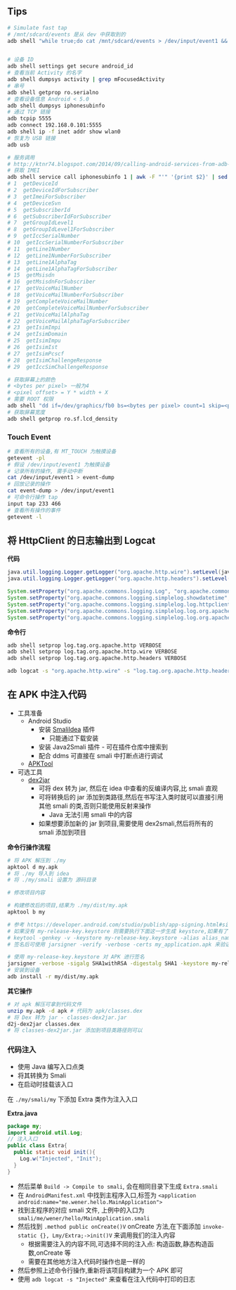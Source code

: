 
## Tips

```bash
# Simulate fast tap
# /mnt/sdcard/events 是从 dev 中获取到的
adb shell "while true;do cat /mnt/sdcard/events > /dev/input/event1 && sleep 0.01; done;"


# 设备 ID
adb shell settings get secure android_id
# 查看当前 Activity 的名字
adb shell dumpsys activity | grep mFocusedActivity
# 串号
adb shell getprop ro.serialno
# 查看设备信息 Android < 5.0
adb shell dumpsys iphonesubinfo
# 通过 TCP 链接
adb tcpip 5555
adb connect 192.168.0.101:5555
adb shell ip -f inet addr show wlan0
# 恢复为 USB 链接
adb usb

# 服务调用
# http://ktnr74.blogspot.com/2014/09/calling-android-services-from-adb-shell.html
# 获取 IMEI
adb shell service call iphonesubinfo 1 | awk -F "'" '{print $2}' | sed 's/[^0-9A-F]*//g' | tr -d '\n' && echo
# 1  getDeviceId
# 2  getDeviceIdForSubscriber
# 3  getImeiForSubscriber
# 4  getDeviceSvn
# 5  getSubscriberId
# 6  getSubscriberIdForSubscriber
# 7  getGroupIdLevel1
# 8  getGroupIdLevel1ForSubscriber
# 9  getIccSerialNumber
# 10  getIccSerialNumberForSubscriber
# 11  getLine1Number
# 12  getLine1NumberForSubscriber
# 13  getLine1AlphaTag
# 14  getLine1AlphaTagForSubscriber
# 15  getMsisdn
# 16  getMsisdnForSubscriber
# 17  getVoiceMailNumber
# 18  getVoiceMailNumberForSubscriber
# 19  getCompleteVoiceMailNumber
# 20  getCompleteVoiceMailNumberForSubscriber
# 21  getVoiceMailAlphaTag
# 22  getVoiceMailAlphaTagForSubscriber
# 23  getIsimImpi
# 24  getIsimDomain
# 25  getIsimImpu
# 26  getIsimIst
# 27  getIsimPcscf
# 28  getIsimChallengeResponse
# 29  getIccSimChallengeResponse

# 获取屏幕上的颜色
# <bytes per pixel> 一般为4
# <pixel offset> = Y * width + X
# 需要 ROOT 权限
adb shell "dd if=/dev/graphics/fb0 bs=<bytes per pixel> count=1 skip=<pixel offset> 2>/dev/null | hd"
# 获取屏幕宽度
adb shell getprop ro.sf.lcd_density

```

### Touch Event
```bash
# 查看所有的设备,有 MT_TOUCH 为触摸设备
getevent -pl
# 假设 /dev/input/event1 为触摸设备
# 记录所有的操作, 需手动中断
cat /dev/input/event1 > event-dump
# 回放记录的操作
cat event-dump > /dev/input/event1
# 可命令行操作 tap
input tap 233 466
# 查看所有操作的事件
getevent -l
```
<!-- while true;do { cat tap-dump > /dev/input/event1; usleep 500; } done -->

## 将 HttpClient 的日志输出到 Logcat
__代码__
```java
java.util.logging.Logger.getLogger("org.apache.http.wire").setLevel(java.util.logging.Level.FINEST);
java.util.logging.Logger.getLogger("org.apache.http.headers").setLevel(java.util.logging.Level.FINEST);

System.setProperty("org.apache.commons.logging.Log", "org.apache.commons.logging.impl.SimpleLog");
System.setProperty("org.apache.commons.logging.simplelog.showdatetime", "true");
System.setProperty("org.apache.commons.logging.simplelog.log.httpclient.wire", "debug");
System.setProperty("org.apache.commons.logging.simplelog.log.org.apache.http", "debug");
System.setProperty("org.apache.commons.logging.simplelog.log.org.apache.http.headers", "debug");
```

__命令行__
```bash
adb shell setprop log.tag.org.apache.http VERBOSE
adb shell setprop log.tag.org.apache.http.wire VERBOSE
adb shell setprop log.tag.org.apache.http.headers VERBOSE

adb logcat -s "org.apache.http.wire" -s "log.tag.org.apache.http.headers" -s "org.apache.http"
```

## 在 APK 中注入代码

* 工具准备
  * Android Studio
    * 安装 [SmaliIdea](https://github.com/JesusFreke/smali/wiki/smalidea) 插件
      * 只能通过下载安装
    * 安装 Java2Smali 插件 - 可在插件仓库中搜索到
    * 配合 ddms 可直接在 smali 中打断点进行调试
  * [APKTool](http://ibotpeaches.github.io/Apktool/documentation)
* 可选工具
  * [dex2jar](https://github.com/pxb1988/dex2jar)
    * 可将 dex 转为 jar, 然后在 idea 中查看的反编译内容,比 smali 直观
    * 可将转换后的 jar 添加到类路径,然后在书写注入类时就可以直接引用其他 smali 的类,否则只能使用反射来操作
      * Java 无法引用 smali 中的内容
    * 如果想要添加新的 jar 到项目,需要使用 dex2smali,然后将所有的 smali 添加到项目

__命令行操作流程__

```bash
# 将 APK 解压到 ./my
apktool d my.apk
# 将 ./my 导入到 idea
# 将 ./my/smali 设置为 源码目录

# 修改项目内容

# 构建修改后的项目,结果为 ./my/dist/my.apk
apktool b my

# 参考 https://developer.android.com/studio/publish/app-signing.html#signing-manually
# 如果没有 my-release-key.keystore 则需要执行下面这一步生成 keystore,如果有了,则可以跳过
# keytool -genkey -v -keystore my-release-key.keystore -alias alias_name -keyalg RSA -keysize 2048 -validity 10000
# 签名后可使用 jarsigner -verify -verbose -certs my_application.apk 来验证签名

# 使用 my-release-key.keystore 对 APK 进行签名
jarsigner -verbose -sigalg SHA1withRSA -digestalg SHA1 -keystore my-release-key.keystore my/dist/my.apk alias_name
# 安装到设备
adb install -r my/dist/my.apk
```

__其它操作__

```bash
# 对 apk 解压可拿到代码文件
unzip my.apk -d apk # 代码为 apk/classes.dex
# 将 Dex 转为 jar - classes-dex2jar.jar
d2j-dex2jar classes.dex
# 将 classes-dex2jar.jar 添加到项目类路径则可以
```

### 代码注入

* 使用 Java 编写入口点类
* 将其转换为 Smali
* 在启动时挂载该入口

在 `./my/smali/my` 下添加 Extra 类作为注入入口

__Extra.java__

```java
package my;
import android.util.Log;
// 注入入口
public class Extra{
  public static void init(){
    Log.w("Injected", "Init");
  }
}
```

* 然后菜单 `Build -> Compile to smali`, 会在相同目录下生成 `Extra.smali`
* 在 `AndroidManifest.xml` 中找到主程序入口,标签为  `<application android:name="me.wener.hello.MainApplication">`
* 找到主程序的对应 smali 文件, 上例中的入口为 `smali/me/wener/hello/MainApplication.smali`
* 然后找到 `.method public onCreate()V` onCreate 方法,在下面添加 `invoke-static {}, Lmy/Extra;->init()V` 来调用我们的注入内容
  * 根据需要注入的内容不同,可选择不同的注入点: 构造函数,静态构造函数,onCreate 等
  * 需要在其他地方注入代码时操作也是一样的
* 然后参照上述命令行操作,重新将该项目构建为一个 APK 即可
* 使用 `adb logcat -s "Injected"` 来查看在注入代码中打印的日志
